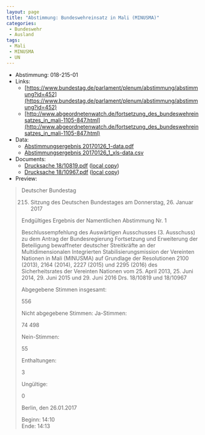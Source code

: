 ```yaml
---
layout: page
title: "Abstimmung: Bundeswehreinsatz in Mali (MINUSMA)"
categories:
 - Bundeswehr
 - Ausland
tags:
 - Mali
 - MINUSMA
 - UN
---
```


* Abstimmung: 018-215-01
* Links: 
    * [https://www.bundestag.de/parlament/plenum/abstimmung/abstimmung?id=452](https://www.bundestag.de/parlament/plenum/abstimmung/abstimmung?id=452)
    * [http://www.abgeordnetenwatch.de/fortsetzung_des_bundeswehreinsatzes_in_mali-1105-847.html](http://www.abgeordnetenwatch.de/fortsetzung_des_bundeswehreinsatzes_in_mali-1105-847.html)
* Data: 
    * [Abstimmungsergebnis 20170126_1-data.pdf](/res/abstimmungsliste/20170126_1-data.pdf)
    * [Abstimmungsergebnis 20170126_1_xls-data.csv](/res/abstimmungsliste/analyses/20170126_1_xls-data.csv)
* Documents: 
    * [Drucksache 18/10819.pdf](http://dip21.bundestag.de/dip21/btd/18/108/1810819.pdf) ([local copy](/res/abstimmungsdaten/018-215-01/1810819.pdf))
    * [Drucksache 18/10967.pdf](http://dip21.bundestag.de/dip21/btd/18/109/1810967.pdf) ([local copy](/res/abstimmungsdaten/018-215-01/1810967.pdf))
* Preview: 
> Deutscher Bundestag
> 
> 215. Sitzung des Deutschen Bundestages
> am Donnerstag, 26. Januar 2017
> 
> Endgültiges Ergebnis der Namentlichen Abstimmung Nr. 1
> 
> Beschlussempfehlung des Auswärtigen Ausschusses (3. Ausschuss) zu dem Antrag der
> Bundesregierung
> Fortsetzung und Erweiterung der Beteiligung bewaffneter deutscher Streitkräfte an der
> Multidimensionalen Integrierten Stabilisierungsmission der Vereinten Nationen in Mali
> (MINUSMA) auf Grundlage der Resolutionen 2100 (2013), 2164 (2014), 2227 (2015) und
> 2295 (2016) des Sicherheitsrates der Vereinten Nationen vom 25. April 2013, 25. Juni 2014,
> 29. Juni 2015 und 29. Juni 2016
> Drs. 18/10819 und 18/10967
> 
> Abgegebene Stimmen insgesamt:
> 
> 556
> 
> Nicht abgegebene Stimmen:
> Ja-Stimmen:
> 
> 74
> 498
> 
> Nein-Stimmen:
> 
> 55
> 
> Enthaltungen:
> 
> 3
> 
> Ungültige:
> 
> 0
> 
> Berlin, den 26.01.2017
> 
> Beginn: 14:10  
> Ende: 14:13
